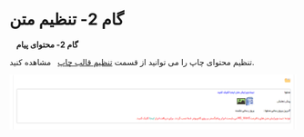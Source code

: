 # گام 2- تنظیم متن    

   **گام 2- محتوای پیام**

تنظیم محتوای چاپ را می توانید از قسمت [تنظیم قالب چاپ](../../../Setting/Personalizing/Totalview/printpreviewdesign.md)   مشاهده کنید.

![](advertising-sendingprint-secondstep.png)